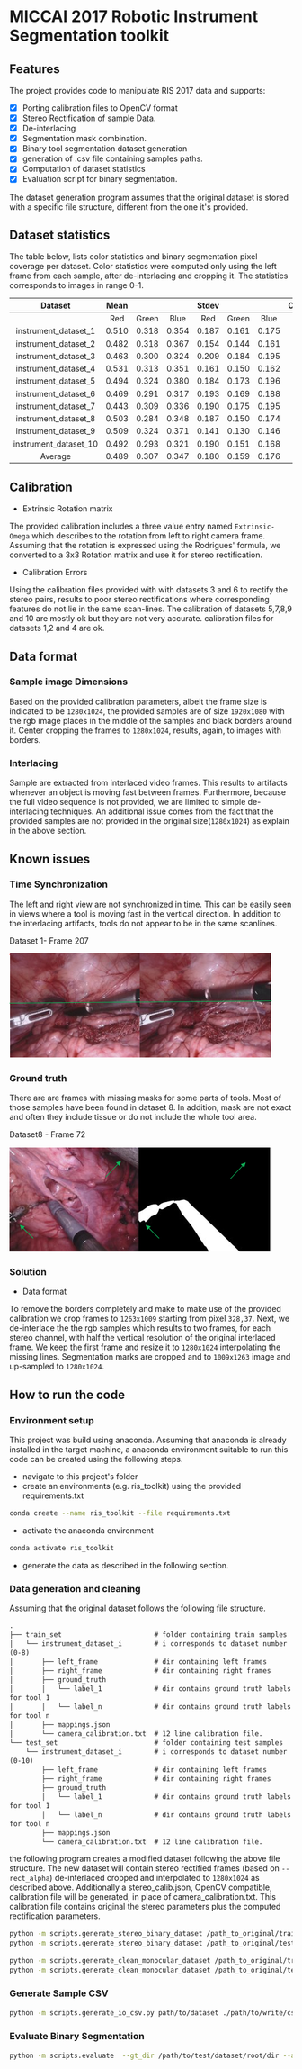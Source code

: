 # MICCAI 2017 Robotic Instrument Segmentation toolkit

## Features

The project provides code to manipulate RIS 2017 data and supports:

- [x] Porting calibration files to OpenCV format
- [x] Stereo Rectification of sample Data.
- [x] De-interlacing
- [x] Segmentation mask combination.
- [x] Binary tool segmentation dataset generation
- [x] generation of .csv file containing samples paths.
- [x] Computation of dataset statistics
- [x] Evaluation script for binary segmentation.

The dataset generation program assumes that the original dataset is stored
with a specific file structure, different from the one it's provided.

## Dataset statistics

The table below, lists color statistics and binary segmentation pixel coverage
per dataset. Color statistics were computed only using the left frame from each
sample, after de-interlacing and cropping it. The statistics corresponds to images
in range 0-1.

|        Dataset        | Mean  |       |       | Stdev |       |       | Coverage |
| :-------------------: | :---: | :---: | :---: | :---: | :---: | :---: | :------: |
|                       |  Red  | Green | Blue  |  Red  | Green | Blue  |    %     |
| instrument_dataset_1  | 0.510 | 0.318 | 0.354 | 0.187 | 0.161 | 0.175 |  0.167   |
| instrument_dataset_2  | 0.482 | 0.318 | 0.367 | 0.154 | 0.144 | 0.161 |  0.132   |
| instrument_dataset_3  | 0.463 | 0.300 | 0.324 | 0.209 | 0.184 | 0.195 |  0.160   |
| instrument_dataset_4  | 0.531 | 0.313 | 0.351 | 0.161 | 0.150 | 0.162 |  0.155   |
| instrument_dataset_5  | 0.494 | 0.324 | 0.380 | 0.184 | 0.173 | 0.196 |  0.135   |
| instrument_dataset_6  | 0.469 | 0.291 | 0.317 | 0.193 | 0.169 | 0.188 |  0.153   |
| instrument_dataset_7  | 0.443 | 0.309 | 0.336 | 0.190 | 0.175 | 0.195 |  0.143   |
| instrument_dataset_8  | 0.503 | 0.284 | 0.348 | 0.187 | 0.150 | 0.174 |  0.164   |
| instrument_dataset_9  | 0.509 | 0.324 | 0.371 | 0.141 | 0.130 | 0.146 |  0.106   |
| instrument_dataset_10 | 0.492 | 0.293 | 0.321 | 0.190 | 0.151 | 0.168 |  0.125   |
|        Average        | 0.489 | 0.307 | 0.347 | 0.180 | 0.159 | 0.176 |  0.144   |

## Calibration

- Extrinsic Rotation matrix

The provided calibration includes a three value entry named `Extrinsic-Omega`
which describes to the rotation from left to right camera frame. Assuming that
the rotation is expressed using the Rodrigues' formula, we converted to a 3x3
Rotation matrix and use it for stereo rectification.

- Calibration Errors

Using the calibration files provided with with datasets 3 and 6 to rectify
the stereo pairs, results to poor stereo rectifications where corresponding features
do not lie in the same scan-lines. The calibration of datasets 5,7,8,9 and 10 are
mostly ok but they are not very accurate. calibration files for datasets 1,2 and 4
are ok.

## Data format

### Sample image Dimensions

Based on the provided calibration parameters, albeit the frame size is
indicated to be `1280x1024`, the provided samples are of size `1920x1080` with
the rgb image places in the middle of the samples and black borders around it.
Center cropping the frames to `1280x1024`, results, again, to images with borders.

### Interlacing

Sample are extracted from interlaced video frames. This results to artifacts
whenever an object is moving fast between frames. Furthermore, because the full
video sequence is not provided, we are limited to simple de-interlacing techniques.
An additional issue comes from the fact that the provided samples are not
provided in the original size(`1280x1024`) as explain in the above section.

## Known issues

### Time Synchronization

The left and right view are not synchronized in time. This can be easily seen in
views where a tool is moving fast in the vertical direction. In addition to the
interlacing artifacts, tools do not appear to be in the same scanlines.

Dataset 1- Frame 207

![stereo pair time synchronization issue](media/time_sync_issue_fs1f207_ris17.png)

### Ground truth

There are are frames with missing masks for some parts of tools. Most of those
samples have been found in dataset 8. In addition, mask are not exact and often
they include tissue or do not include the whole tool area.

Dataset8 - Frame 72

![missing masks](media/missing_mask_issue_fs1f207_ris17.png)

### Solution

- Data format

To remove the borders completely and make to make use of the provided calibration
we crop frames to `1263x1009` starting from pixel `328,37`.
Next, we de-interlace the the rgb samples which results to two frames, for each
stereo channel, with half the vertical resolution of the original interlaced frame.
We keep the first frame and resize it to `1280x1024` interpolating the missing
lines.
Segmentation marks are cropped and to `1009x1263` image and up-sampled to `1280x1024`.

## How to run the code

### Environment setup

This project was build using anaconda. Assuming that anaconda is already installed
in the target machine, a anaconda environment suitable to run this code can be
created using the following steps.

- navigate to this project's folder
- create an environments (e.g. ris_toolkit) using the provided requirements.txt

```bash
conda create --name ris_toolkit --file requirements.txt
```

- activate the anaconda environment

```bash
conda activate ris_toolkit
```

- generate the data as described in the following section.

### Data generation and cleaning

Assuming that the original dataset follows the following file structure.

```tree
.
├── train_set                       # folder containing train samples
│   └── instrument_dataset_i        # i corresponds to dataset number (0-8)
│       ├── left_frame              # dir containing left frames
│       ├── right_frame             # dir containing right frames
│       ├── ground_truth 
│       │   └── label_1             # dir contains ground truth labels for tool 1
│       │   └── label_n             # dir contains ground truth labels for tool n
│       ├── mappings.json
│       └── camera_calibration.txt  # 12 line calibration file.
└── test_set                        # folder containing test samples
    └── instrument_dataset_i        # i corresponds to dataset number (0-10)
        ├── left_frame              # dir containing left frames
        ├── right_frame             # dir containing right frames
        ├── ground_truth 
        │   └── label_1             # dir contains ground truth labels for tool 1
        │   └── label_n             # dir contains ground truth labels for tool n
        ├── mappings.json
        └── camera_calibration.txt  # 12 line calibration file.
```

the following program creates a modified dataset following the above file structure.
The new dataset will contain stereo rectified frames (based on `--rect_alpha`)
de-interlaced cropped and interpolated to `1280x1024` as described above.
Additionally a stereo_calib.json, OpenCV compatible, calibration file will be
generated, in place of camera_calibration.txt. This calibration file contains
original the stereo parameters plus the computed rectification parameters.

```bash
python -m scripts.generate_stereo_binary_dataset /path_to_original/train_set /path_to_store_the_new/train_set --alpha_rect -1
python -m scripts.generate_stereo_binary_dataset /path_to_original/test_set /path_to_store_the_new/test_set --alpha_rect -1
```

```bash
python -m scripts.generate_clean_monocular_dataset /path_to_original/train_set /path_to_store_the_new/train_set 
python -m scripts.generate_clean_monocular_dataset /path_to_original/test_set /path_to_store_the_new/test_set 
```

### Generate Sample CSV

```bash
python -m scripts.generate_io_csv.py path/to/dataset ./path/to/write/csv [--binary] [--disparity] 
```

### Evaluate Binary Segmentation

```bash
python -m scripts.evaluate  --gt_dir /path/to/test/dataset/root/dir --algorithm_output_dir /path/to directory/samples/for/eval/are/stored 
```

